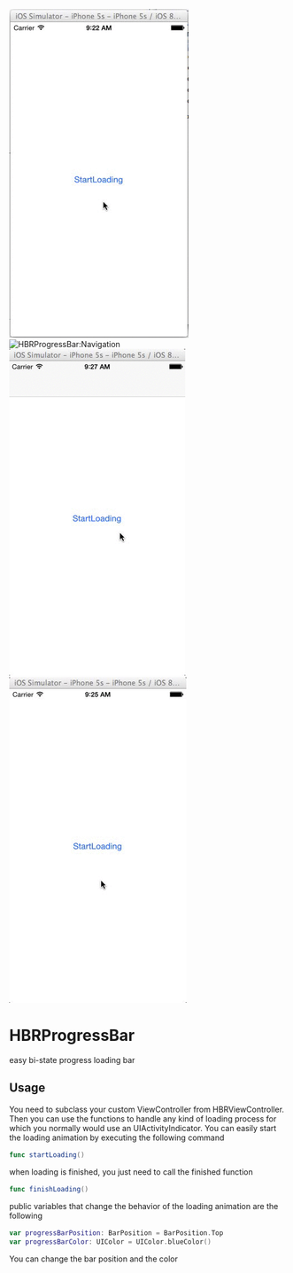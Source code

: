 ![HBRProgressBar:Top](https://raw.githubusercontent.com/Ryce/HBRProgressBar/master/Top.gif)
![HBRProgressBar:Navigation](https://raw.githubusercontent.com/Ryce/HBRProgressBar/master/TopStatus.gif)
![HBRProgressBar:Status](https://raw.githubusercontent.com/Ryce/HBRProgressBar/master/TopNavigation.gif)
![HBRProgressBar:Bottom](https://raw.githubusercontent.com/Ryce/HBRProgressBar/master/bottom.gif)

HBRProgressBar
==============

easy bi-state progress loading bar

## Usage

You need to subclass your custom ViewController from HBRViewController. Then you can use the functions to handle any kind of loading process for which you normally would use an UIActivityIndicator. You can easily start the loading animation by executing the following command

```swift
func startLoading()
```

when loading is finished, you just need to call the finished function

```swift
func finishLoading()
```

public variables that change the behavior of the loading animation are the following

```swift
var progressBarPosition: BarPosition = BarPosition.Top
var progressBarColor: UIColor = UIColor.blueColor()
```

You can change the bar position and the color